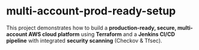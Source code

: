 # multi-account-prod-ready-setup
This project demonstrates how to build a **production-ready, secure, multi-account AWS cloud platform** using **Terraform** and a **Jenkins CI/CD pipeline** with integrated **security scanning** (Checkov &amp; Tfsec). 

